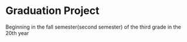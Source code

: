 # Graduation Project

Beginning in the fall semester(second semester) of the third grade in the 20th year
